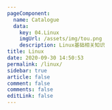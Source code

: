 ```yaml
---
pageComponent: 
  name: Catalogue
  data: 
    key: 04.Linux
    imgUrl: /assets/img/tou.png
    description: Linux基础相关知识
title: Linux
date: 2020-09-30 14:50:53
permalink: /linux/
sidebar: true
article: false
comment: false
comments: false 
editLink: false
---
```

